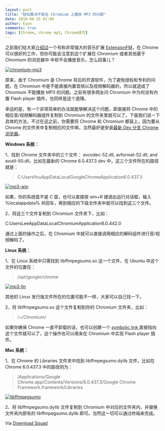 ```yaml
---
layout: post
title: "轻松解决不能在 Chromium 上播放 MP3 的问题"
date: 2010-06-25 01:09
author: Eyon
comments: true
tags: [Chrome, chrome mp3, Chrome技巧]
---
```

之前我们给大家[介绍过](http://www.chromi.org/archives/tag/extensionfm)一个号称非常强大的音乐扩展 [ExtensionFM](http://www.extension.fm/)，在 Chrome 可以很好的工作，但你可能会注意到这个扩展在 Chromium 或者其他基于 Chromium 的浏览器中 中却不会播放音乐，怎么回事儿？

<a href="http://img.chromi.org/2010/06/chromium-mp3.jpg">![](http://img.chromi.org/2010/06/chromium-mp3-550x398.jpg "chromium-mp3")</a>

原来，由于 Chromium 是 Chrome 背后的开源软件，为了避免授权和专利的问题，在 Chromium 中是不能直接内置音频以及视频解码器的，所以就造成了 Chromium 不能播放 MP3 的问题。之前有很多网友问 Chromium 中为何没有内置 Flash player 插件，也同样是这个道理。

幸运的是，有一个非常简单的办法就能够解决这个问题，即直接将 Chrome 中的相应音/视频解码器组件复制到 Chromium 的文件夹里就可以了。下面我们说一下具体的方法，不过在这之前，你需要将 Chrome 和 Chromium 都装上，因为要从 Chrome 的文件夹中复制相应的文件嘛，当然最好是安装<!--more-->[最新 Dev 分支 Chrome 浏览器](http://www.chromi.org/chromedownload)。

**Windows 系统：**

1、找到 Chrome 文件夹中的三个文件： avcodec-52.dll, avformat-52.dll, and avutil-50.dll，比如在最新的 Chrome 6.0.437.3 dev 中，这三个文件所在的路径就是：



>C:UsersYouAppDataLocalGoogleChromeApplication6.0.437.3



<a href="http://img.chromi.org/2010/06/mp3-win.jpg">![](http://img.chromi.org/2010/06/mp3-win-550x272.jpg "mp3-win")</a>

如果，你的系统盘不是 C 盘，也可以直接按 win+R 键调出运行对话框，输入 %localappdata% 并回车，再到相应的下级文件夹中就可以找到这三个文件。

2、将这三个文件复制到 Chromium 文件夹下，比如：

C:UsersLeeAppDataLocalChromiumApplication6.0.442.0

通过上面的操作之后，在 Chromium 中就可以直接调用相应的解码组件进行音/视频解码了。

**Linux 系统：**

1、在 Linux 系统中只需找到 libffmpegsumo.so 这一个文件，在 Ubuntu 中这个文件的位置在：



>/opt/google/chrome


<a href="http://img.chromi.org/2010/06/mp3-lin.jpg">![](http://img.chromi.org/2010/06/mp3-lin.jpg "mp3-lin")</a>

其他的 Linux 发行版文件所在的位置可能不一样，大家可以自己找一下。

2、将 libffmpegsumo.so 这个文件复制到你的 Chromium 文件夹，比如：



> /~/Chromium/



如果你确保 Chrome 一直不卸载的话，也可以创建一个  [symbolic link ](http://kb.iu.edu/data/abbe.html)直接指向这个文件就可以了，这个操作也可以用来在 Chromium 中实现 Flash player 插件。

**Mac 系统：**

1、在 Chrome 的 Libraries 文件夹中找到 libffmpegsumo.dylib 文件，比如在 Chrome 6.0.437.3 中的路径则为：



>/Applications/Google Chrome.app/Contents/Versions/6.0.437.3/Google Chrome Framework.framework/Libraries



<a href="http://img.chromi.org/2010/06/libffmpegsumo.png">![](http://img.chromi.org/2010/06/libffmpegsumo-550x288.png "libffmpegsumo")</a>

2、将 libffmpegsumo.dylib 文件复制到 Chromium 中对应的文件夹内，并替换文件夹内原有的 libffmpegsumo.dylib 即可。当然这一切可以通过终端来完成。

Via [Download Squad](http://www.downloadsquad.com/2010/06/24/play-embedded-mp3-audio-files-chromium/)
